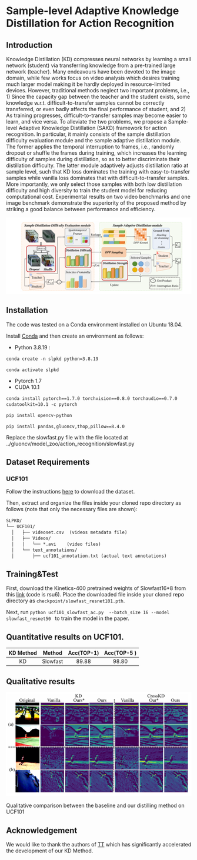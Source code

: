 # Sample-level Adaptive Knowledge Distillation for Action Recognition


## Introduction

Knowledge Distillation (KD) compresses neural networks by learning a small network (student) via transferring knowledge from a pre-trained large network (teacher). Many endeavours have been devoted to the image domain, while few works focus on video analysis which desires training much larger model making it be hardly deployed in resource-limited devices. However, traditional methods neglect two important problems, i.e., 1) Since the capacity gap between the teacher and the student exists, some knowledge w.r.t. difficult-to-transfer samples cannot be correctly transferred, or even badly affects the final performance of student, and 2) As training progresses, difficult-to-transfer samples may become easier to learn, and vice versa. To alleviate the two problems, we propose a Sample-level Adaptive Knowledge Distillation (SAKD) framework for action recognition. In particular, it mainly consists of the sample distillation difficulty evaluation module and the sample adaptive distillation module. The former applies the temporal interruption to frames, i.e., randomly dropout or shuffle the frames during training, which increases the learning difficulty of samples during distillation, so as to better discriminate their distillation difficulty. The latter module adaptively adjusts distillation ratio at sample level, such that KD loss dominates the training with easy-to-transfer samples while vanilla loss dominates that with difficult-to-transfer samples. More importantly, we only select those samples with both low distillation difficulty and high diversity to train the student model for reducing computational cost. Experimental results on two video benchmarks and one image benchmark demonstrate the superiority of the proposed method by striking a good balance between performance and efficiency.

<p align="center">
<img src="fig/flowchart.png" width="1000px">
</p>

## Installation

The code was tested on a Conda environment installed on Ubuntu 18.04.

Install [Conda](https://docs.conda.io/en/latest/miniconda.html) and then create an environment as follows:
- Python 3.8.19 :

```
conda create -n slpkd python=3.8.19 
```

```
conda activate slpkd
```
- Pytorch 1.7
- CUDA 10.1

```
conda install pytorch==1.7.0 torchvision==0.8.0 torchaudio==0.7.0 cudatoolkit=10.1 -c pytorch
```


```setup
pip install opencv-python
```
```setup
pip install pandas,gluoncv,thop,pillow==8.4.0
```
Replace the slowfast.py file with the file located at ../gluoncv/model_zoo/action_recognition/slowfast.py

## Dataset Requirements

### UCF101

Follow the instructions [here](https://www.crcv.ucf.edu/data/UCF101/UCF101.rar) to download the dataset.

Then, extract and organize the files inside your cloned repo directory as follows (note that only the necessary files are shown):

```text
SLPKD/
└── UCF101/
  │   ├── videoset.csv  (videos metadata file)
  │   ├── Videos/
  │   │   └── *.avi    (video files)
  │   └── text_annotations/
  │       ├── ucf101_annotation.txt (actual text annotations)
```


## Training&Test
First, download the Kinetics-400 pretrained weights of Slowfast16*8 from this [link](https://pan.baidu.com/s/1Y_jfUR_t7n7r3yT5WG886w 
) (code is rsu6). Place the downloaded file inside your cloned repo directory as `checkpoint/slowfast_resnet101.pth`.

Next, run `python ucf101_slowfast_ac.py  --batch_size 16 --model slowfast_resnet50 ` to train the model in the paper.

## Quantitative results on UCF101.

| KD Method | Method | Acc(TOP-1) | Acc(TOP-5 )
| :----: |:----: | :--: | :---------: | 
|  KD |Slowfast| 89.88|    98.80    | 

## Qualitative results 


<p align="center">
    <img src="fig/slowfast_vis_ucf101.png" width="600"> <br>
</p>

Qualitative comparison between the baseline and our distilling method on UCF101


## Acknowledgement
We would like to thank the authors of [TT]( https://github.com/zhipeng-wei/TT) which has significantly accelerated the development of our KD Method.